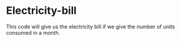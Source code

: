 # Electricity-bill
This code will give us the electricity bill if we give the number of units consumed in a month.
